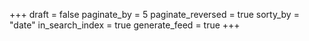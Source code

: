 +++
draft = false
paginate_by = 5
paginate_reversed = true
sorty_by = "date"
in_search_index = true
generate_feed = true
+++
